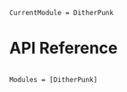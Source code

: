 ```@meta
CurrentModule = DitherPunk
```

# API Reference

```@index
```

```@autodocs
Modules = [DitherPunk]
```

